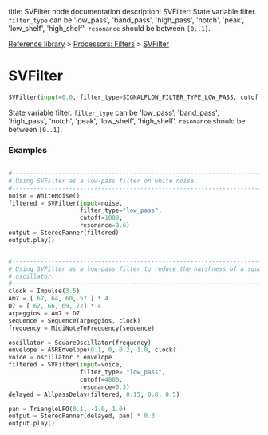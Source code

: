 title: SVFilter node documentation
description: SVFilter: State variable filter. `filter_type` can be 'low_pass', 'band_pass', 'high_pass', 'notch', 'peak', 'low_shelf', 'high_shelf'. `resonance` should be between `[0..1]`.

[Reference library](../../index.md) > [Processors: Filters](../index.md) > [SVFilter](index.md)

# SVFilter

```python
SVFilter(input=0.0, filter_type=SIGNALFLOW_FILTER_TYPE_LOW_PASS, cutoff=440, resonance=0.0)
```

State variable filter. `filter_type` can be 'low_pass', 'band_pass', 'high_pass', 'notch', 'peak', 'low_shelf', 'high_shelf'. `resonance` should be between `[0..1]`.

### Examples

```python

#-------------------------------------------------------------------------------
# Using SVFilter as a low-pass filter on white noise.
#-------------------------------------------------------------------------------
noise = WhiteNoise()
filtered = SVFilter(input=noise,
                    filter_type="low_pass", 
                    cutoff=1000, 
                    resonance=0.6)
output = StereoPanner(filtered)
output.play()

```

```python

#-------------------------------------------------------------------------------
# Using SVFilter as a low-pass filter to reduce the harshness of a square wave
# oscillator.
#-------------------------------------------------------------------------------
clock = Impulse(3.5)
Am7 = [ 67, 64, 60, 57 ] * 4
D7 = [ 62, 66, 69, 72] * 4
arpeggios = Am7 + D7
sequence = Sequence(arpeggios, clock)
frequency = MidiNoteToFrequency(sequence)

oscillator = SquareOscillator(frequency)
envelope = ASREnvelope(0.1, 0, 0.2, 1.0, clock)
voice = oscillator * envelope 
filtered = SVFilter(input=voice,
                    filter_type= "low_pass", 
                    cutoff=4000, 
                    resonance=0.3)
delayed = AllpassDelay(filtered, 0.15, 0.8, 0.5)

pan = TriangleLFO(0.1, -1.0, 1.0)
output = StereoPanner(delayed, pan) * 0.3
output.play()

```

